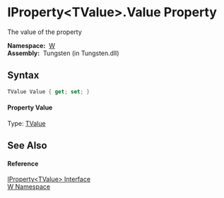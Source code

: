 IProperty&lt;TValue>.Value Property
===================================
  The value of the property

  **Namespace:**  [W][1]  
  **Assembly:**  Tungsten (in Tungsten.dll)

Syntax
------

```csharp
TValue Value { get; set; }
```

#### Property Value
Type: [TValue][2]

See Also
--------

#### Reference
[IProperty&lt;TValue> Interface][2]  
[W Namespace][1]  

[1]: ../README.md
[2]: README.md
